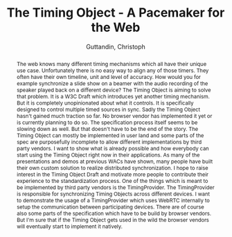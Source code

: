 --- 
title: "The Timing Object - A Pacemaker for the Web" 
abstract: "The web knows many different timing mechanisms which all have their unique use case. Unfortunately there is no easy way to align any of those timers. They often have their own timeline, unit and level of accuracy. How would you for example synchronize a slide show on a beamer with the audio recording of the speaker played back on a different device? The Timing Object is aiming to solve that problem. It is a W3C Draft which introduces yet another timing mechanism. But it is completely unopinionated about what it controls. It is specifically designed to control multiple timed sources in sync. Sadly the Timing Object hasn't gained much traction so far. No browser vendor has implemented it yet or is currently planning to do so. The specification process itself seems to be slowing down as well. But that doesn't have to be the end of the story. The Timing Object can mostly be implemented in user land and some parts of the spec are purposefully incomplete to allow different implementations by third party vendors. I want to show what is already possible and how everybody can start using the Timing Object right now in their applications. As many of the presentations and demos at previous WACs have shown, many people have built their own custom solution to realize distributed synchronization. I hope to raise interest in the Timing Object Draft and motivate more people to contribute their experience to the standardization process. One of the things which is meant to be implemented by third party vendors is the TimingProvider. The TimingProvider is responsible for synchronizing Timing Objects across different devices. I want to demonstrate the usage of a TimingProvider which uses WebRTC internally to setup the communication between participating devices. There are of course also some parts of the specification which have to be build by browser vendors. But I'm sure that if the Timing Object gets used in the wild the browser vendors will eventually start to implement it natively." 
address: "Berlin" 
author: "Guttandin, Christoph"
webAuthor: "Christoph Guttandin" 
booktitle: "Proceedings of the International Web Audio Conference" 
editor: "Monschke, Jan and Guttandin, Christoph and Schnell, Norbert and Jenkinson, Thomas and Schaedler, Jack" 
month: "Proceedings of the International Web Audio Conference"
pages: "" 
publisher: "TU Berlin" 
series: "WAC '18"
type: "Talk"  
year: "2018" 
id: "2018_vid13" 
tags: year2018
media: https://www.youtube.com/watch?v=0xqVzTIVEB4 
pdflink: none
ISSN: 2663-5844
---